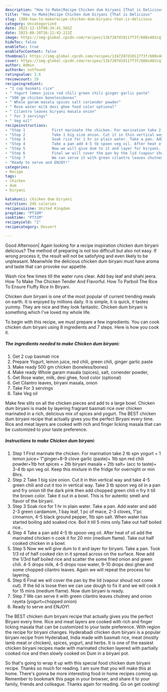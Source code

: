 ```yaml
---
description: "How to Make|Recipe Chicken dum biryani {That is Delicious"
title: "How to Make|Recipe Chicken dum biryani {That is Delicious"
slug: 1388-how-to-makerecipe-chicken-dum-biryani-that-is-delicious
category: Uncategorized
date: 2022-12-15T08:34:41.565Z
date: 2023-08-20T16:11:43.213Z
image: https://img-global.cpcdn.com/recipes/11b7287d10117f3f/680x482cq70/chicken-dum-biryani-recipe-main-photo.jpg
hideToc: false
enableToc: true
enableTocContent: false
thumbnail: https://img-global.cpcdn.com/recipes/11b7287d10117f3f/680x482cq70/chicken-dum-biryani-recipe-main-photo.jpg
cover: https://img-global.cpcdn.com/recipes/11b7287d10117f3f/680x482cq70/chicken-dum-biryani-recipe-main-photo.jpg
author: Admin
authorAv: notfound
ratingvalue: 3.6
reviewcount: 19
recipeingredient:
- "2 cup basmati rice"
- " Yogurt lemon juice red chili green chili ginger garlic paste"
- "500 gm chicken bonelessbones"
- " Whole garam masala spices salt coriender powder"
- " Rose water milk desi ghee food color optional"
- " Cilantro leaves biryani masala onion"
- " For 3 servings"
- " Veg oil"
recipeinstructions:
- "Step 1            First marinate the chicken. For marination take 2 tb spn yogurt + 1 lemon juice+ 1&#34;ginger+8-9 clove garlic (paste)+ 1tb spn red chili powder+1tb hot spices + 2tb biryani masala + 2tb salt+ (acc to taste)+ 3-4 tb spn veg oil. Keep this mixture in the fridge for overnight or min 8hrs."
- "Step 2            Take 1 big size onion. Cut it in thin vertical way and take 4-5 green chili and cut it too in vertical way. Take 3 tb spoon veg oil in a pan and fry onion till the dark pink then add chopped green chili n fry it till the brown color. Take it out in a bowl. This is for autentic smell and flavor of the biryani."
- "Step 3            Soak rice for 1 hr in plain water. Take a pan. Add water and add 2-3 green cardamom, 1 bay leaf, 1 pc of mace, 2-3 cloves, 1&#34;pc cinnamon, 4-5 black ground pepper, 1tb spn salt. When water has started boiling add soaked rice. Boil it till 5 mins only.Take out half boiled rice.."
- "Step 4            Take a pan add 4-5 tb spoon veg oil. After heat of oil add the marinated chicken n cook it for 20 min (medium flame). Take out half cooked chicken in a bowl."
- "Step 5            Now we will give dum to it and layer for biryani. Take a pan. Took 1/3 rd of half cooked ckn in it spread across on the surface. Now add the 1/3rd half boiled rice and scatter the some fried onion and green chili. 4-5 drops milk, 4-5 drops rose water, 9-10 drops desi ghee and some chopped cilantro leaves. Again we will repeat the process for layering."
- "Step 6            Final we will cover the pan by the lid (vapour shoud not come out). If the lid is loose then we can use dough to fix it and we will cook it for 15 mins (medium flame). Now dum biryani is ready."
- "Step 7            We can serve it with green cilantro leaves chutney and onion rayeta (yogurt+chopped onion)"
- "Ready to serve and ENJOY!"
categories:
- Recipe
tags:
- chicken
- dum
- biryani

katakunci: chicken dum biryani 
nutrition: 245 calories
recipecuisine: United Kingdom
preptime: "PT16M"
cooktime: "PT31M"
recipeyield: "2"
recipecategory: Dessert

---
```



Good Afternoon| Again looking for a recipe inspiration chicken dum biryani delicious? The method of preparing is not too difficult but also not easy. If wrong process it, the result will not be satisfying and even likely to be unpleasant. Meanwhile the delicious chicken dum biryani must have aroma and taste that can provoke our appetite.





Wash rice few times till the water runs clear. Add bay leaf and shahi jeera. How To Make The Chicken Tender And Flavorful. How To Parboil The Rice To Ensure Fluffy Rice In Biryani.

Chicken dum biryani is one of the most popular of current trending meals on earth. It is enjoyed by millions daily. It is simple, it is quick, it tastes yummy. They are nice and they look fantastic. Chicken dum biryani is something which I've loved my whole life.


To begin with this recipe, we must prepare a few ingredients. You can cook chicken dum biryani using 8 ingredients and 7 steps. Here is how you cook it.

<!--inarticleads1-->

##### The ingredients needed to make Chicken dum biryani:

1. Get 2 cup basmati rice
1. Prepare  Yogurt, lemon juice, red chili, green chili, ginger garlic paste
1. Make ready 500 gm chicken (boneless/bones)
1. Make ready  Whole garam masala (spices), salt, coriender powder,
1. Get  Rose water, milk, desi ghee, food color (optional)
1. Get  Cilantro leaves, biryani masala, onion
1. Take  For 3 servings
1. Take  Veg oil


Make few slits on all the chicken pieces and add to a large bowl. Chicken dum biryani is made by layering fragrant basmati rice over chicken marinated in a rich, delicious mix of spices and yogurt. The BEST chicken dum biryani recipe that actually gives you the perfect Biryani every time. Rice and meat layers are cooked with rich and finger licking masala that can be customized to your taste preference. 

<!--inarticleads2-->

##### Instructions to make Chicken dum biryani:

1. Step 1            First marinate the chicken. For marination take 2 tb spn yogurt + 1 lemon juice+ 1&#34;ginger+8-9 clove garlic (paste)+ 1tb spn red chili powder+1tb hot spices + 2tb biryani masala + 2tb salt+ (acc to taste)+ 3-4 tb spn veg oil. Keep this mixture in the fridge for overnight or min 8hrs.
1. Step 2            Take 1 big size onion. Cut it in thin vertical way and take 4-5 green chili and cut it too in vertical way. Take 3 tb spoon veg oil in a pan and fry onion till the dark pink then add chopped green chili n fry it till the brown color. Take it out in a bowl. This is for autentic smell and flavor of the biryani.
1. Step 3            Soak rice for 1 hr in plain water. Take a pan. Add water and add 2-3 green cardamom, 1 bay leaf, 1 pc of mace, 2-3 cloves, 1&#34;pc cinnamon, 4-5 black ground pepper, 1tb spn salt. When water has started boiling add soaked rice. Boil it till 5 mins only.Take out half boiled rice..
1. Step 4            Take a pan add 4-5 tb spoon veg oil. After heat of oil add the marinated chicken n cook it for 20 min (medium flame). Take out half cooked chicken in a bowl.
1. Step 5            Now we will give dum to it and layer for biryani. Take a pan. Took 1/3 rd of half cooked ckn in it spread across on the surface. Now add the 1/3rd half boiled rice and scatter the some fried onion and green chili. 4-5 drops milk, 4-5 drops rose water, 9-10 drops desi ghee and some chopped cilantro leaves. Again we will repeat the process for layering.
1. Step 6            Final we will cover the pan by the lid (vapour shoud not come out). If the lid is loose then we can use dough to fix it and we will cook it for 15 mins (medium flame). Now dum biryani is ready.
1. Step 7            We can serve it with green cilantro leaves chutney and onion rayeta (yogurt+chopped onion)
1. Ready to serve and ENJOY!

The BEST chicken dum biryani recipe that actually gives you the perfect Biryani every time. Rice and meat layers are cooked with rich and finger licking masala that can be customized to your taste preference. With region the recipe for biryani changes. Hyderabadi chicken dum biryani is a popular biryani recipe from Hyderabad, India made with basmati rice, meat (mostly lamb meat or chicken), spices, yogurt, and herbs. It is one of the easiest chicken biryani recipes made with marinated chicken layered with partially cooked rice and then slowly cooked on Dum in a biryani pot. 

So that's going to wrap it up with this special food chicken dum biryani recipe. Thanks so much for reading. I am sure that you will make this at home. There's gonna be more interesting food in home recipes coming up. Remember to bookmark this page in your browser, and share it to your family, friends and colleague. Thanks again for reading. Go on get cooking!

